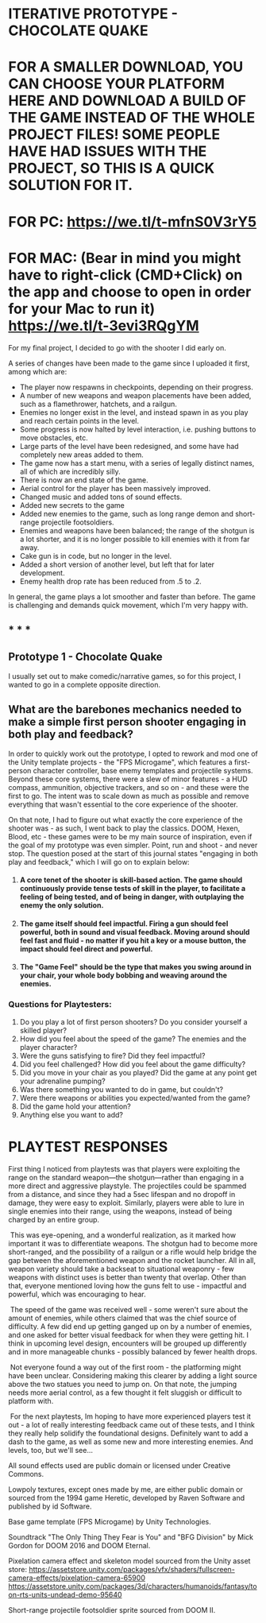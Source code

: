 # ITERATIVE PROTOTYPE - CHOCOLATE QUAKE

# FOR A SMALLER DOWNLOAD, YOU CAN CHOOSE YOUR PLATFORM HERE AND DOWNLOAD A BUILD OF THE GAME INSTEAD OF THE WHOLE PROJECT FILES! SOME PEOPLE HAVE HAD ISSUES WITH THE PROJECT, SO THIS IS A QUICK SOLUTION FOR IT.
# FOR PC: https://we.tl/t-mfnS0V3rY5
# FOR MAC: (Bear in mind you might have to right-click (CMD+Click) on the app and choose to open in order for your Mac to run it) https://we.tl/t-3evi3RQgYM


For my final project, I decided to go with the shooter I did early on. 

A series of changes have been made to the game since I uploaded it first, among which are:

- The player now respawns in checkpoints, depending on their progress.
- A number of new weapons and weapon placements have been added, such as a flamethrower, hatchets, and a railgun.
- Enemies no longer exist in the level, and instead spawn in as you play and reach certain points in the level.
- Some progress is now halted by level interaction, i.e. pushing buttons to move obstacles, etc.
- Large parts of the level have been redesigned, and some have had completely new areas added to them.
- The game now has a start menu, with a series of legally distinct names, all of which are incredibly silly.
- There is now an end state of the game.
- Aerial control for the player has been massively improved.
- Changed music and added tons of sound effects.
- Added new secrets to the game
- Added new enemies to the game, such as long range demon and short-range projectile footsoldiers.
- Enemies and weapons have been balanced; the range of the shotgun is a lot shorter, and it is no longer possible to kill enemies with it from far away.
- Cake gun is in code, but no longer in the level.
- Added a short version of another level, but left that for later development.
- Enemy health drop rate has been reduced from .5 to .2.


In general, the game plays a lot smoother and faster than before. The game is challenging and demands quick movement, which I'm very happy with.

## * * * 

## Prototype 1 - Chocolate Quake

I usually set out to make comedic/narrative games, so for this project, I wanted to go in a complete opposite direction.


## What are the barebones mechanics needed to make a simple first person shooter engaging in both play and feedback?



In order to quickly work out the prototype, I opted to rework and mod one of the Unity template projects - the "FPS Microgame", which features a first-person character controller, base enemy templates and projectile systems. Beyond these core systems, there were a slew of minor features - a HUD compass, ammunition, objective trackers, and so on - and these were the first to go. The intent was to scale down as much as possible and remove everything that wasn't essential to the core experience of the shooter.

On that note, I had to figure out what exactly the core experience of the shooter was - as such, I went back to play the classics. DOOM, Hexen, Blood, etc - these games were to be my main source of inspiration, even if the goal of my prototype was even simpler. Point, run and shoot - and never stop. The question posed at the start of this journal states "engaging in both play and feedback," which I will go on to explain below:

1. #### A core tenet of the shooter is skill-based action. The game should continuously provide tense tests of skill in the player, to facilitate a feeling of being tested, and of being in danger, with outplaying the enemy the only solution.

2. #### The game itself should feel impactful. Firing a gun should feel powerful, both in sound and visual feedback. Moving around should feel fast and fluid - no matter if you hit a key or a mouse button, the impact should feel direct and powerful.

3. #### The "Game Feel" should be the type that makes you swing around in your chair, your whole body bobbing and weaving around the enemies.



### Questions for Playtesters:

1. Do you play a lot of first person shooters? Do you consider yourself a skilled player?
2. How did you feel about the speed of the game? The enemies and the player character?
3. Were the guns satisfying to fire? Did they feel impactful?
4. Did you feel challenged? How did you feel about the game difficulty?
5. Did you move in your chair as you played? Did the game at any point get your adrenaline pumping?
6. Was there something you wanted to do in game, but couldn't?
7. Were there weapons or abilities you expected/wanted from the game?
8. Did the game hold your attention?
9. Anything else you want to add?


# PLAYTEST RESPONSES

First thing I noticed from playtests was that players were exploiting the range on the standard weapon—the shotgun—rather than engaging in a more direct and aggressive playstyle. The projectiles could be spammed from a distance, and since they had a 5sec lifespan and no dropoff in damage, they were easy to exploit. Similarly, players were able to lure in single enemies into their range, using the weapons, instead of being charged by an entire group.

​	This was eye-opening, and a wonderful realization, as it marked how important it was to differentiate weapons. The shotgun had to become more short-ranged, and the possibility of a railgun or a rifle would help bridge the gap between the aforementioned weapon and the rocket launcher. All in all, weapon variety should take a backseat to situational weaponry - few weapons with distinct uses is better than twenty that overlap. Other than that, everyone mentioned loving how the guns felt to use - impactful and powerful, which was encouraging to hear.

​	The speed of the game was received well - some weren't sure about the amount of enemies, while others claimed that was the chief source of difficulty. A few did end up getting ganged up on by a number of enemies, and one asked for better visual feedback for when they were getting hit. I think in upcoming level design, encounters will be grouped up differently and in more manageable chunks - possibly balanced by fewer health drops.

​	Not everyone found a way out of the first room - the platforming might have been unclear. Considering making this clearer by adding a light source above the two statues you need to jump on. On that note, the jumping needs more aerial control, as a few thought it felt sluggish or difficult to platform with.

​	For the next playtests, Im hoping to have more experienced players test it out - a lot of really interesting feedback came out of these tests, and I think they really help solidify the foundational designs. Definitely want to add a dash to the game, as well as some new and more interesting enemies. And levels, too, but we'll see...





All sound effects used are public domain or licensed under Creative Commons.

Lowpoly textures, except ones made by me, are either public domain or sourced from the 1994 game Heretic, developed by Raven Software and published by id Software.

Base game template (FPS Microgame) by Unity Technologies.

Soundtrack "The Only Thing They Fear is You" and "BFG Division" by Mick Gordon for DOOM 2016 and DOOM Eternal.

Pixelation camera effect and skeleton model sourced from the Unity asset store:
https://assetstore.unity.com/packages/vfx/shaders/fullscreen-camera-effects/pixelation-camera-65900
https://assetstore.unity.com/packages/3d/characters/humanoids/fantasy/toon-rts-units-undead-demo-95640

Short-range projectile footsoldier sprite sourced from DOOM II.
